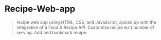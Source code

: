 # Recipe-Web-app
> recipe web app using HTML, CSS, and JavaScript, spiced up with the integration of a Food & Recipe API.
> Customize recipe w.r.t number of serving.
> Add and bookmark recipe.
